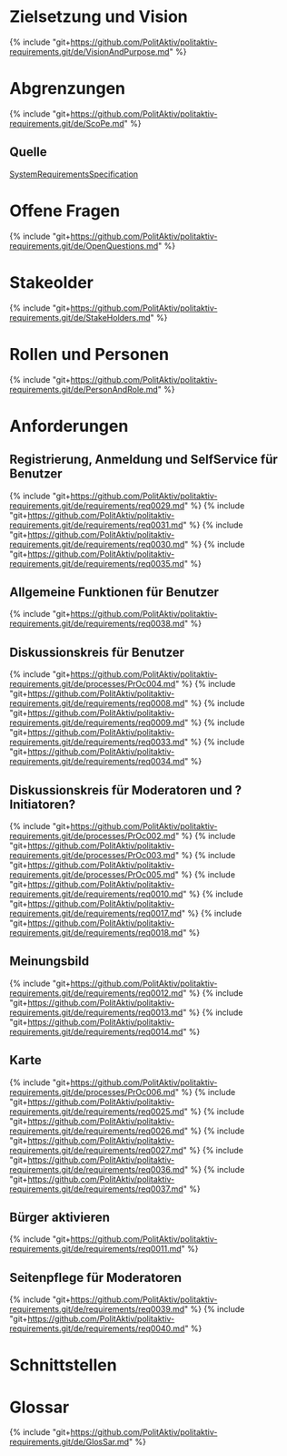 # Zielsetzung und Vision
{% include "git+https://github.com/PolitAktiv/politaktiv-requirements.git/de/VisionAndPurpose.md" %}

# Abgrenzungen
{% include "git+https://github.com/PolitAktiv/politaktiv-requirements.git/de/ScoPe.md" %}

## Quelle
[SystemRequirementsSpecification](./SystemRequirementsSpecification.md)

# Offene Fragen
{% include "git+https://github.com/PolitAktiv/politaktiv-requirements.git/de/OpenQuestions.md" %}

# Stakeolder
{% include "git+https://github.com/PolitAktiv/politaktiv-requirements.git/de/StakeHolders.md" %}

# Rollen und Personen
{% include "git+https://github.com/PolitAktiv/politaktiv-requirements.git/de/PersonAndRole.md" %}

# Anforderungen
## Registrierung, Anmeldung und SelfService für Benutzer
{% include "git+https://github.com/PolitAktiv/politaktiv-requirements.git/de/requirements/req0029.md" %}
{% include "git+https://github.com/PolitAktiv/politaktiv-requirements.git/de/requirements/req0031.md" %}
{% include "git+https://github.com/PolitAktiv/politaktiv-requirements.git/de/requirements/req0030.md" %}
{% include "git+https://github.com/PolitAktiv/politaktiv-requirements.git/de/requirements/req0035.md" %}

## Allgemeine Funktionen für Benutzer
{% include "git+https://github.com/PolitAktiv/politaktiv-requirements.git/de/requirements/req0038.md" %}

## Diskussionskreis für Benutzer
{% include "git+https://github.com/PolitAktiv/politaktiv-requirements.git/de/processes/PrOc004.md" %}
{% include "git+https://github.com/PolitAktiv/politaktiv-requirements.git/de/requirements/req0008.md" %}
{% include "git+https://github.com/PolitAktiv/politaktiv-requirements.git/de/requirements/req0009.md" %}
{% include "git+https://github.com/PolitAktiv/politaktiv-requirements.git/de/requirements/req0033.md" %}
{% include "git+https://github.com/PolitAktiv/politaktiv-requirements.git/de/requirements/req0034.md" %}

## Diskussionskreis für Moderatoren und ?Initiatoren?
{% include "git+https://github.com/PolitAktiv/politaktiv-requirements.git/de/processes/PrOc002.md" %}
{% include "git+https://github.com/PolitAktiv/politaktiv-requirements.git/de/processes/PrOc003.md" %}
{% include "git+https://github.com/PolitAktiv/politaktiv-requirements.git/de/processes/PrOc005.md" %}
{% include "git+https://github.com/PolitAktiv/politaktiv-requirements.git/de/requirements/req0010.md" %}
{% include "git+https://github.com/PolitAktiv/politaktiv-requirements.git/de/requirements/req0017.md" %}
{% include "git+https://github.com/PolitAktiv/politaktiv-requirements.git/de/requirements/req0018.md" %}

## Meinungsbild
{% include "git+https://github.com/PolitAktiv/politaktiv-requirements.git/de/requirements/req0012.md" %}
{% include "git+https://github.com/PolitAktiv/politaktiv-requirements.git/de/requirements/req0013.md" %}
{% include "git+https://github.com/PolitAktiv/politaktiv-requirements.git/de/requirements/req0014.md" %}

## Karte
{% include "git+https://github.com/PolitAktiv/politaktiv-requirements.git/de/processes/PrOc006.md" %}
{% include "git+https://github.com/PolitAktiv/politaktiv-requirements.git/de/requirements/req0025.md" %}
{% include "git+https://github.com/PolitAktiv/politaktiv-requirements.git/de/requirements/req0026.md" %}
{% include "git+https://github.com/PolitAktiv/politaktiv-requirements.git/de/requirements/req0027.md" %}
{% include "git+https://github.com/PolitAktiv/politaktiv-requirements.git/de/requirements/req0036.md" %}
{% include "git+https://github.com/PolitAktiv/politaktiv-requirements.git/de/requirements/req0037.md" %}

## Bürger aktivieren
{% include "git+https://github.com/PolitAktiv/politaktiv-requirements.git/de/requirements/req0011.md" %}

## Seitenpflege für Moderatoren
{% include "git+https://github.com/PolitAktiv/politaktiv-requirements.git/de/requirements/req0039.md" %}
{% include "git+https://github.com/PolitAktiv/politaktiv-requirements.git/de/requirements/req0040.md" %}

# Schnittstellen

# Glossar
{% include "git+https://github.com/PolitAktiv/politaktiv-requirements.git/de/GlosSar.md" %}